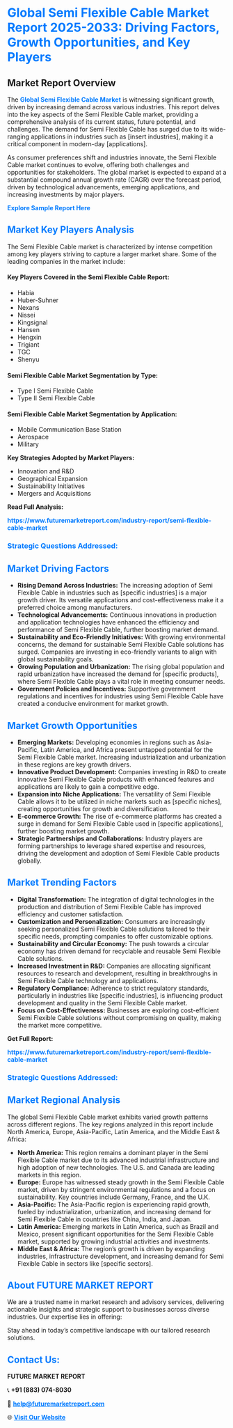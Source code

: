 <h1 style="color: #007BFF;">Global Semi Flexible Cable Market Report 2025-2033: Driving Factors, Growth Opportunities, and Key Players</h1>

<section id="overview">
<h2>Market Report Overview</h2>
<p>The <a href="https://www.futuremarketreport.com/industry-report/semi-flexible-cable-market" style="color: #007BFF; text-decoration: none;"><strong>Global Semi Flexible Cable Market</strong></a> is witnessing significant growth, driven by increasing demand across various industries. This report delves into the key aspects of the Semi Flexible Cable market, providing a comprehensive analysis of its current status, future potential, and challenges. The demand for Semi Flexible Cable has surged due to its wide-ranging applications in industries such as [insert industries], making it a critical component in modern-day [applications].</p>
<p>As consumer preferences shift and industries innovate, the Semi Flexible Cable market continues to evolve, offering both challenges and opportunities for stakeholders. The global market is expected to expand at a substantial compound annual growth rate (CAGR) over the forecast period, driven by technological advancements, emerging applications, and increasing investments by major players.</p>
</section>

<section id="overview">
<p><a href="https://www.futuremarketreport.com/request-sample/reportId=61142" style="color: #007BFF; text-decoration: none;"><strong>Explore Sample Report Here</strong></a></p>
</section>

<section id="key-players">
<h2 style="color: #007BFF;">Market Key Players Analysis</h2>
<p>The Semi Flexible Cable market is characterized by intense competition among key players striving to capture a larger market share. Some of the leading companies in the market include:</p>
<h4>Key Players Covered in the Semi Flexible Cable Report:</h4>
<ul><li>Habia</li><li>Huber-Suhner</li><li>Nexans</li><li>Nissei</li><li>Kingsignal</li><li>Hansen</li><li>Hengxin</li><li>Trigiant</li><li>TGC</li><li>Shenyu</li></ul>
<h4>Semi Flexible Cable Market Segmentation by Type:</h4>
<ul><li>Type I Semi Flexible Cable</li><li>Type II Semi Flexible Cable</li></ul>

<h4>Semi Flexible Cable Market Segmentation by Application:</h4>
<ul><li>Mobile Communication Base Station</li><li>Aerospace</li><li>Military</li></ul>
<p><strong>Key Strategies Adopted by Market Players:</strong></p>
<ul>
<li>Innovation and R&D</li>
<li>Geographical Expansion</li>
<li>Sustainability Initiatives</li>
<li>Mergers and Acquisitions</li>
</ul>
</section>

<section>
<p><strong>Read Full Analysis: </strong></p><a href="https://www.futuremarketreport.com/industry-report/semi-flexible-cable-market" style="color: #007BFF; text-decoration: none;"><strong>https://www.futuremarketreport.com/industry-report/semi-flexible-cable-market</strong></a>
<h3 style="color: #007BFF;">Strategic Questions Addressed:</h3>
</section>

<section id="driving-factors">
<h2 style="color: #007BFF;">Market Driving Factors</h2>
<ul>
<li><strong>Rising Demand Across Industries:</strong> The increasing adoption of Semi Flexible Cable in industries such as [specific industries] is a major growth driver. Its versatile applications and cost-effectiveness make it a preferred choice among manufacturers.</li>
<li><strong>Technological Advancements:</strong> Continuous innovations in production and application technologies have enhanced the efficiency and performance of Semi Flexible Cable, further boosting market demand.</li>
<li><strong>Sustainability and Eco-Friendly Initiatives:</strong> With growing environmental concerns, the demand for sustainable Semi Flexible Cable solutions has surged. Companies are investing in eco-friendly variants to align with global sustainability goals.</li>
<li><strong>Growing Population and Urbanization:</strong> The rising global population and rapid urbanization have increased the demand for [specific products], where Semi Flexible Cable plays a vital role in meeting consumer needs.</li>
<li><strong>Government Policies and Incentives:</strong> Supportive government regulations and incentives for industries using Semi Flexible Cable have created a conducive environment for market growth.</li>
</ul>
</section>

<section id="growth-opportunities">
<h2 style="color: #007BFF;">Market Growth Opportunities</h2>
<ul>
<li><strong>Emerging Markets:</strong> Developing economies in regions such as Asia-Pacific, Latin America, and Africa present untapped potential for the Semi Flexible Cable market. Increasing industrialization and urbanization in these regions are key growth drivers.</li>
<li><strong>Innovative Product Development:</strong> Companies investing in R&D to create innovative Semi Flexible Cable products with enhanced features and applications are likely to gain a competitive edge.</li>
<li><strong>Expansion into Niche Applications:</strong> The versatility of Semi Flexible Cable allows it to be utilized in niche markets such as [specific niches], creating opportunities for growth and diversification.</li>
<li><strong>E-commerce Growth:</strong> The rise of e-commerce platforms has created a surge in demand for Semi Flexible Cable used in [specific applications], further boosting market growth.</li>
<li><strong>Strategic Partnerships and Collaborations:</strong> Industry players are forming partnerships to leverage shared expertise and resources, driving the development and adoption of Semi Flexible Cable products globally.</li>
</ul>
</section>

<section id="trending-factors">
<h2 style="color: #007BFF;">Market Trending Factors</h2>
<ul>
<li><strong>Digital Transformation:</strong> The integration of digital technologies in the production and distribution of Semi Flexible Cable has improved efficiency and customer satisfaction.</li>
<li><strong>Customization and Personalization:</strong> Consumers are increasingly seeking personalized Semi Flexible Cable solutions tailored to their specific needs, prompting companies to offer customizable options.</li>
<li><strong>Sustainability and Circular Economy:</strong> The push towards a circular economy has driven demand for recyclable and reusable Semi Flexible Cable solutions.</li>
<li><strong>Increased Investment in R&D:</strong> Companies are allocating significant resources to research and development, resulting in breakthroughs in Semi Flexible Cable technology and applications.</li>
<li><strong>Regulatory Compliance:</strong> Adherence to strict regulatory standards, particularly in industries like [specific industries], is influencing product development and quality in the Semi Flexible Cable market.</li>
<li><strong>Focus on Cost-Effectiveness:</strong> Businesses are exploring cost-efficient Semi Flexible Cable solutions without compromising on quality, making the market more competitive.</li>
</ul>
</section>

<section>
<p><strong>Get Full Report: </strong></p><a href="https://www.futuremarketreport.com/industry-report/semi-flexible-cable-market" style="color: #007BFF; text-decoration: none;"><strong>https://www.futuremarketreport.com/industry-report/semi-flexible-cable-market</strong></a>
<h3 style="color: #007BFF;">Strategic Questions Addressed:</h3>
</section>


<section id="regional-analysis">
<h2 style="color: #007BFF;">Market Regional Analysis</h2>
<p>The global Semi Flexible Cable market exhibits varied growth patterns across different regions. The key regions analyzed in this report include North America, Europe, Asia-Pacific, Latin America, and the Middle East & Africa:</p>
<ul>
<li><strong>North America:</strong> This region remains a dominant player in the Semi Flexible Cable market due to its advanced industrial infrastructure and high adoption of new technologies. The U.S. and Canada are leading markets in this region.</li>
<li><strong>Europe:</strong> Europe has witnessed steady growth in the Semi Flexible Cable market, driven by stringent environmental regulations and a focus on sustainability. Key countries include Germany, France, and the U.K.</li>
<li><strong>Asia-Pacific:</strong> The Asia-Pacific region is experiencing rapid growth, fueled by industrialization, urbanization, and increasing demand for Semi Flexible Cable in countries like China, India, and Japan.</li>
<li><strong>Latin America:</strong> Emerging markets in Latin America, such as Brazil and Mexico, present significant opportunities for the Semi Flexible Cable market, supported by growing industrial activities and investments.</li>
<li><strong>Middle East & Africa:</strong> The region’s growth is driven by expanding industries, infrastructure development, and increasing demand for Semi Flexible Cable in sectors like [specific sectors].</li>
</ul>
</section>

<footer>
<h2 style="color: #007BFF;">About FUTURE MARKET REPORT</h2>
<p>We are a trusted name in market research and advisory services, delivering actionable insights and strategic support to businesses across diverse industries. Our expertise lies in offering:</p>

<p>Stay ahead in today’s competitive landscape with our tailored research solutions.</p>

<h2 style="color: #007BFF;">Contact Us:</h2>
<p><strong>FUTURE MARKET REPORT</strong></p>
<p>📞 <strong>+91 (883) 074-8030</strong></p>
<p>📧 <strong><a href="mailto:help@futuremarketreport.com" style="color: #007BFF;">help@futuremarketreport.com</a></strong></p>
<p>🌐 <strong><a href="https://www.futuremarketreport.com/" style="color: #007BFF;">Visit Our Website</a></strong></p>
</footer>